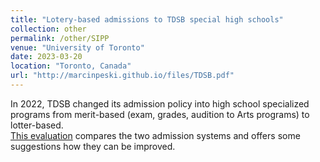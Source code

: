 ```yaml
---
title: "Lotery-based admissions to TDSB special high schools"
collection: other
permalink: /other/SIPP
venue: "University of Toronto"
date: 2023-03-20
location: "Toronto, Canada"
url: "http://marcinpeski.github.io/files/TDSB.pdf"
---
```

In 2022, TDSB changed its admission policy into high school specialized programs from merit-based (exam, grades, audition to Arts programs) to lotter-based.   
<a href='http://marcinpeski.github.io/files/TDSB.pdf'>This evaluation</a> compares the two admission systems and offers some suggestions how they can be improved. 
